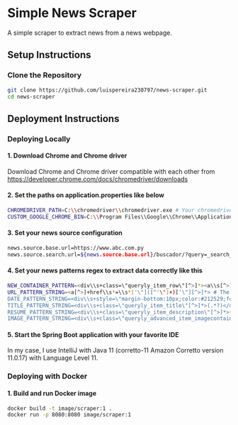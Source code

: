 # Simple News Scraper
A simple scraper to extract news from a news webpage.

## Setup Instructions

### Clone the Repository

```bash
git clone https://github.com/luispereira230797/news-scraper.git
cd news-scraper
```

## Deployment Instructions

### Deploying Locally

#### 1. Download Chrome and Chrome driver
Download Chrome and Chrome driver compatible with each other from https://developer.chrome.com/docs/chromedriver/downloads

#### 2. Set the paths on application.properties like below
```bash
CHROMEDRIVER_PATH=C:\\chromedriver\\chromedriver.exe # Your chromedriver location
CUSTOM_GOOGLE_CHROME_BIN=C:\\Program Files\\Google\\Chrome\\Application\\chrome.exe # Your chrome location
```

#### 3. Set your news source configuration
```bash
news.source.base.url=https://www.abc.com.py
news.source.search.url=${news.source.base.url}/buscador/?query=_search_
```

#### 4. Set your news patterns regex to extract data correctly like this
```bash
NEW_CONTAINER_PATTERN=<div\\s+class=\"queryly_item_row\"[^>]*><a\\s[^>]*>(.*?)</a></div> # The pattern of each div that contains each news
URL_PATTERN_STRING=<a[^>]+href\\s*=\\s*['\"]([^'\"]+)['\"][^>]*> # The pattern to extract the news URL
DATE_PATTERN_STRING=<div\\s+style=\"margin-bottom:10px;color:#212529;font-size:12px;font-family:Lato;\"[^>]*>(.*?)</div> # The pattern to extract the news date
TITLE_PATTERN_STRING=<div\\s+class=\"queryly_item_title\"[^>]*>(.*?)</div> # The pattern to extract the news title
RESUME_PATTERN_STRING=<div\\s+class=\"queryly_item_description\"[^>]*>(.*?)</div> # The pattern to extract the news resume
IMAGE_PATTERN_STRING=<div\\s+class=\"queryly_advanced_item_imagecontainer\"\\s+style=\"[^>]*background-image:\\s*url\\(['\"]([^'\"]+)['\"] # The pattern to extract the news image
```

#### 5. Start the Spring Boot application with your favorite IDE
In my case, I use IntelliJ with Java 11 (corretto-11 Amazon Corretto version 11.0.17) with Language Level 11.

### Deploying with Docker

#### 1. Build and run Docker image
```bash
docker build -t image/scraper:1 .
docker run -p 8080:8080 image/scraper:1
```
